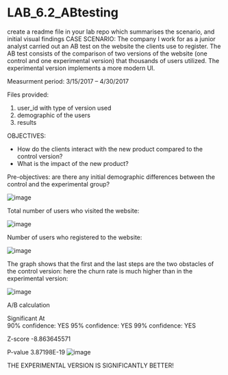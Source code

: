 # LAB_6.2_ABtesting
create a readme file in your lab repo which summarises the scenario, and initial visual findings 
CASE SCENARIO: 
The company I work for as a junior analyst carried out an AB test on the website the clients use to register.
The AB test consists of the comparison of two versions of the website (one control and one experimental version) that thousands of users utilized. The experimental version implements a more modern UI.

Measurment period: 3/15/2017 – 4/30/2017

Files provided:
1. user_id with type of version used
2. demographic of the users
3. results


OBJECTIVES:
- How do the clients interact with the new product compared to the control version?
- What is the impact of the new product?

Pre-objectives: are there any initial demographic differences between the control and the experimental group?

![image](https://user-images.githubusercontent.com/65666003/169363862-15c81adf-c888-4fc5-aa39-5a4fcc5cdc9f.png)

Total number of users who visited the website:

![image](https://user-images.githubusercontent.com/65666003/169371344-6a1b1ce3-6739-4442-8e6a-caccdc419d9a.png)

Number of users who registered to the website:

![image](https://user-images.githubusercontent.com/65666003/169371519-852ff189-9513-4778-80f0-ea90ebfe3a3e.png)


The graph shows that the first and the last steps are the two obstacles of the control version: here the churn rate is much higher than in the experimental version:

![image](https://user-images.githubusercontent.com/65666003/169364578-85ab151c-5c3c-445e-a13f-7a62b1475723.png)


A/B calculation

Significant At		
90% confidence:		YES
95% confidence:		YES
99% confidence:		YES
		
Z-score	-8.863645571	
		
P-value	3.87198E-19	
![image](https://user-images.githubusercontent.com/65666003/169371599-e6bc02c9-f44f-4897-9496-f0e5d66e0474.png)


THE EXPERIMENTAL VERSION IS SIGNIFICANTLY BETTER!



